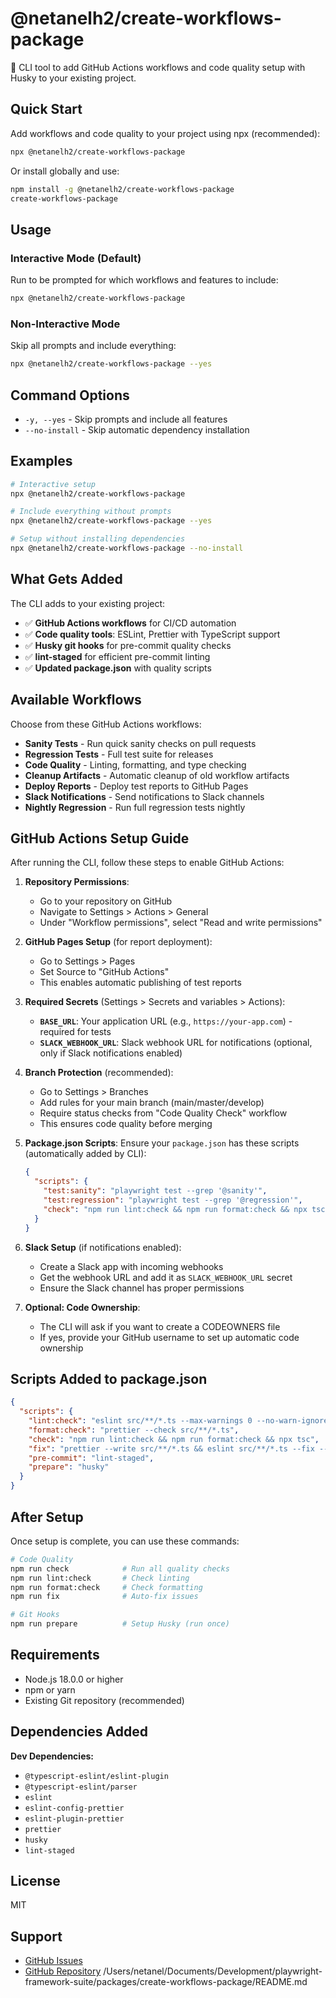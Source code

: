 # @netanelh2/create-workflows-package

🚀 CLI tool to add GitHub Actions workflows and code quality setup with Husky to your existing project.

<!-- Test: Automated release verification -->

## Quick Start

Add workflows and code quality to your project using npx (recommended):

```bash
npx @netanelh2/create-workflows-package
```

Or install globally and use:

```bash
npm install -g @netanelh2/create-workflows-package
create-workflows-package
```

## Usage

### Interactive Mode (Default)

Run to be prompted for which workflows and features to include:

```bash
npx @netanelh2/create-workflows-package
```

### Non-Interactive Mode

Skip all prompts and include everything:

```bash
npx @netanelh2/create-workflows-package --yes
```

## Command Options

- `-y, --yes` - Skip prompts and include all features
- `--no-install` - Skip automatic dependency installation

## Examples

```bash
# Interactive setup
npx @netanelh2/create-workflows-package

# Include everything without prompts
npx @netanelh2/create-workflows-package --yes

# Setup without installing dependencies
npx @netanelh2/create-workflows-package --no-install
```

## What Gets Added

The CLI adds to your existing project:

- ✅ **GitHub Actions workflows** for CI/CD automation
- ✅ **Code quality tools**: ESLint, Prettier with TypeScript support
- ✅ **Husky git hooks** for pre-commit quality checks
- ✅ **lint-staged** for efficient pre-commit linting
- ✅ **Updated package.json** with quality scripts

## Available Workflows

Choose from these GitHub Actions workflows:

- **Sanity Tests** - Run quick sanity checks on pull requests
- **Regression Tests** - Full test suite for releases
- **Code Quality** - Linting, formatting, and type checking
- **Cleanup Artifacts** - Automatic cleanup of old workflow artifacts
- **Deploy Reports** - Deploy test reports to GitHub Pages
- **Slack Notifications** - Send notifications to Slack channels
- **Nightly Regression** - Run full regression tests nightly

## GitHub Actions Setup Guide

After running the CLI, follow these steps to enable GitHub Actions:

1. **Repository Permissions**:
   - Go to your repository on GitHub
   - Navigate to Settings > Actions > General
   - Under "Workflow permissions", select "Read and write permissions"

2. **GitHub Pages Setup** (for report deployment):
   - Go to Settings > Pages
   - Set Source to "GitHub Actions"
   - This enables automatic publishing of test reports

3. **Required Secrets** (Settings > Secrets and variables > Actions):
   - **`BASE_URL`**: Your application URL (e.g., `https://your-app.com`) - required for tests
   - **`SLACK_WEBHOOK_URL`**: Slack webhook URL for notifications (optional, only if Slack notifications enabled)

4. **Branch Protection** (recommended):
   - Go to Settings > Branches
   - Add rules for your main branch (main/master/develop)
   - Require status checks from "Code Quality Check" workflow
   - This ensures code quality before merging

5. **Package.json Scripts**:
   Ensure your `package.json` has these scripts (automatically added by CLI):

   ```json
   {
     "scripts": {
       "test:sanity": "playwright test --grep '@sanity'",
       "test:regression": "playwright test --grep '@regression'",
       "check": "npm run lint:check && npm run format:check && npx tsc"
     }
   }
   ```

6. **Slack Setup** (if notifications enabled):
   - Create a Slack app with incoming webhooks
   - Get the webhook URL and add it as `SLACK_WEBHOOK_URL` secret
   - Ensure the Slack channel has proper permissions

7. **Optional: Code Ownership**:
   - The CLI will ask if you want to create a CODEOWNERS file
   - If yes, provide your GitHub username to set up automatic code ownership

## Scripts Added to package.json

```json
{
  "scripts": {
    "lint:check": "eslint src/**/*.ts --max-warnings 0 --no-warn-ignored",
    "format:check": "prettier --check src/**/*.ts",
    "check": "npm run lint:check && npm run format:check && npx tsc",
    "fix": "prettier --write src/**/*.ts && eslint src/**/*.ts --fix --no-warn-ignored",
    "pre-commit": "lint-staged",
    "prepare": "husky"
  }
}
```

## After Setup

Once setup is complete, you can use these commands:

```bash
# Code Quality
npm run check            # Run all quality checks
npm run lint:check       # Check linting
npm run format:check     # Check formatting
npm run fix              # Auto-fix issues

# Git Hooks
npm run prepare          # Setup Husky (run once)
```

## Requirements

- Node.js 18.0.0 or higher
- npm or yarn
- Existing Git repository (recommended)

## Dependencies Added

**Dev Dependencies:**

- `@typescript-eslint/eslint-plugin`
- `@typescript-eslint/parser`
- `eslint`
- `eslint-config-prettier`
- `eslint-plugin-prettier`
- `prettier`
- `husky`
- `lint-staged`

## License

MIT

## Support

- [GitHub Issues](https://github.com/NetanelH2/playwright-framework-suite/issues)
- [GitHub Repository](https://github.com/NetanelH2/playwright-framework-suite)</content>
  <parameter name="filePath">/Users/netanel/Documents/Development/playwright-framework-suite/packages/create-workflows-package/README.md
